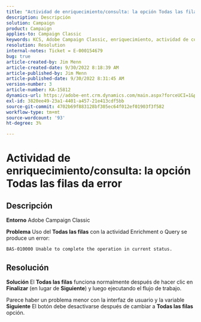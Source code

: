 ```yaml
---
title: "Actividad de enriquecimiento/consulta: la opción Todas las filas da error"
description: Descripción
solution: Campaign
product: Campaign
applies-to: Campaign Classic
keywords: KCS, Adobe Campaign Classic, enriquecimiento, actividad de consulta, opción Todas las filas, error
resolution: Resolution
internal-notes: Ticket = E-000154679
bug: true
article-created-by: Jim Menn
article-created-date: 9/30/2022 8:18:39 AM
article-published-by: Jim Menn
article-published-date: 9/30/2022 8:31:45 AM
version-number: 3
article-number: KA-15812
dynamics-url: https://adobe-ent.crm.dynamics.com/main.aspx?forceUCI=1&pagetype=entityrecord&etn=knowledgearticle&id=85aa3c7c-9840-ed11-9db1-0022480866ad
exl-id: 3820ee49-23a1-4401-a457-21e413cdf5bb
source-git-commit: 4702b69f883128bf305ec64f012ef01903f3f582
workflow-type: tm+mt
source-wordcount: '93'
ht-degree: 3%

---
```


# Actividad de enriquecimiento/consulta: la opción Todas las filas da error

## Descripción


<b>Entorno</b>
Adobe Campaign Classic

<b>Problema</b>
Uso del <b>Todas las filas</b> con la actividad Enrichment o Query se produce un error:


```
BAS-010000 Unable to complete the operation in current status.
```



## Resolución


<b>Solución</b>
El <b>Todas las filas</b> funciona normalmente después de hacer clic en <b>Finalizar</b> (en lugar de <b>Siguiente</b>) y luego ejecutando el flujo de trabajo.

Parece haber un problema menor con la interfaz de usuario y la variable <b>Siguiente</b> El botón debe desactivarse después de cambiar a <b>Todas las filas</b> opción.
